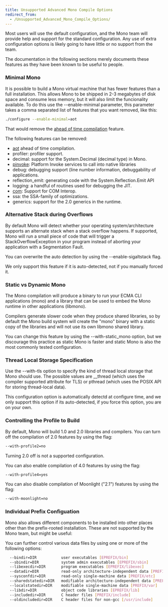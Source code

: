 ```yaml
---
title: Unsupported Advanced Mono Compile Options
redirect_from:
  - /Unsupported_Advanced_Mono_Compile_Options/
---
```


Most users will use the default configuration, and the Mono team will provide help and support for the standard configuration. Any use of extra configuration options is likely going to have little or no support from the team.

The documentation in the following sections merely documents these features as they have been known to be useful to people.

### Minimal Mono

It is possible to build a Mono virtual machine that has fewer features than a full installation. This allows Mono to be shipped in 2-3 megabytes of disk space and consume less memory, but it will also limit the funcionality available. To do this use the --enable-minimal parameter, this parameter takes a comma separated list of features that you want removed, like this:

``` bash
./configure --enable-minimal=aot
```

That would remove the [ahead of time compilation](/docs/advanced/runtime/#ahead-of-time-compilation) feature.

The following features can be removed:

-   [aot](/docs/advanced/runtime/#ahead-of-time-compilation) ahead of time compilation.
-   profiler: profiler support.
-   decimal: support for the System.Decimal (decimal type) in Mono.
-   [pinvoke](/docs/advanced/pinvoke/): Platform Invoke services to call into native libraries
-   debug: debugging support (line number information, debuggability of applications.
-   reflection_emit: generating code with the System.Reflection.Emit API
-   logging: a handful of routines used for debugging the JIT.
-   [com](/docs/advanced/com-interop/): Support for COM Interop.
-   ssa: the SSA-family of optimizations.
-   generics: support for the 2.0 generics in the runtime.

### Alternative Stack during Overflows

By default Mono will detect whether your operating system/architecture supports an alternate stack when a stack overflow happens. If supported, Mono will run a small piece of code that will trigger a StackOverflowException in your program instead of aborting your application with a Segmentation Fault.

You can overwrite the auto detection by using the --enable-sigaltstack flag.

We only support this feature if it is auto-detected, not if you manually forced it.

### Static vs Dynamic Mono

The Mono compilation will produce a binary to run your ECMA CLI applications (mono) and a library that can be used to embed the Mono runtime in other applications (libmono).

Compilers generate slower code when they produce shared libraries, so by default the Mono build system will create the "mono" binary with a static copy of the libraries and will not use its own libmono shared library.

You can change this feature by using the --with-static_mono option, but we discourage this practice as static Mono is faster and static Mono is also the most commonly tested configuration.

### Thread Local Storage Specification

Use the --with-tls option to specify the kind of thread local storage that Mono should use. The possible values are __thread (which uses the compiler supported attribute for TLS) or pthread (which uses the POSIX API for storing thread-local data).

This configuration option is automatically detectd at configure time, and we only support this option if its auto-detected, if you force this option, you are on your own.

### Controlling the Profile to Build

By default, Mono will build 1.0 and 2.0 libraries and compilers. You can turn off the compilation of 2.0 features by using the flag:

``` bash
--with-profile2=no
```

Turning 2.0 off is not a supported configuration.

You can also enable compilation of 4.0 features by using the flag:

``` bash
--with-profile4=yes
```

You can also disable compilation of Moonlight ("2.1") features by using the flag:

``` bash
--with-moonlight=no
```

### Individual Prefix Configuation

Mono also allows different components to be installed into other places other than the prefix-rooted installation. These are not supported by the Mono team, but might be useful:

You can further control various data files by using one or more of the following options:

``` bash
  --bindir=DIR           user executables [EPREFIX/bin]
  --sbindir=DIR          system admin executables [EPREFIX/sbin]
  --libexecdir=DIR       program executables [EPREFIX/libexec]
  --datadir=DIR          read-only architecture-independent data [PREFIX/share]
  --sysconfdir=DIR       read-only single-machine data [PREFIX/etc]
  --sharedstatedir=DIR   modifiable architecture-independent data [PREFIX/com]
  --localstatedir=DIR    modifiable single-machine data [PREFIX/var]
  --libdir=DIR           object code libraries [EPREFIX/lib]
  --includedir=DIR       C header files [PREFIX/include]
  --oldincludedir=DIR    C header files for non-gcc [/usr/include]
